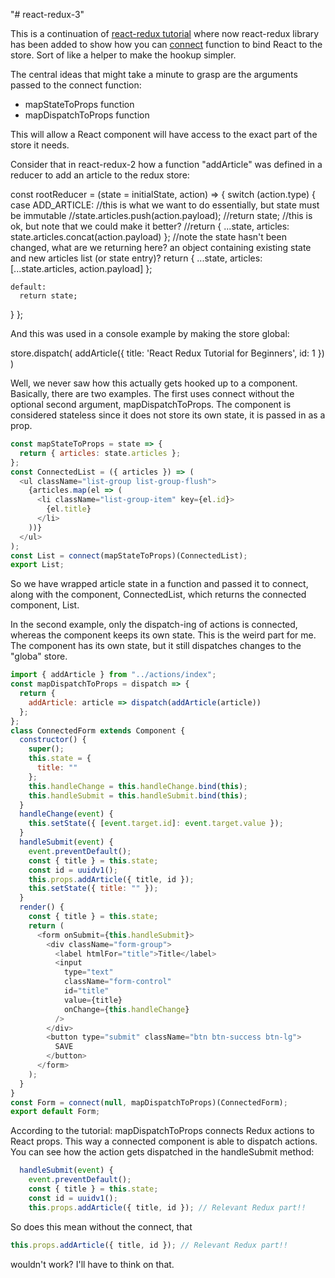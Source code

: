 "# react-redux-3" 

This is a continuation of [react-redux tutorial](https://www.valentinog.com/blog/react-redux-tutorial-beginners/) where now react-redux library has been added to show how you can [connect](https://github.com/reduxjs/react-redux/blob/master/docs/api.md#connectmapstatetoprops-mapdispatchtoprops-mergeprops-options) function to bind React to the store. Sort of like a helper to make the hookup simpler. 

The central ideas that might take a minute to grasp are the arguments passed to the connect function: 
- mapStateToProps function
- mapDispatchToProps function

This will allow a React component will have access to the exact part of the store it needs. 

Consider that in react-redux-2 how a function "addArticle" was defined in a reducer to add
an article to the redux store: 

const rootReducer = (state = initialState, action) => {
  switch (action.type) {
    case ADD_ARTICLE:
		  //this is what we want to do essentially, but state must be immutable
      //state.articles.push(action.payload);
			//return state;
			//this is ok, but note that we could make it better? 
			//return { ...state, articles: state.articles.concat(action.payload) };
			//note the state hasn't been changed, what are we returning here? an object containing existing state and new articles list (or state entry)? 
			return { ...state, articles: [...state.articles, action.payload] };

    default:
      return state;
  }
};

And this was used in a console example by making the store global: 

store.dispatch( addArticle({ title: 'React Redux Tutorial for Beginners', id: 1 }) )

Well, we never saw how this actually gets hooked up to a component. Basically, there are two examples. 
The first uses connect without the optional second argument, mapDispatchToProps. The component is 
considered stateless since it does not store its own state, it is passed in as a prop. 

```javascript
const mapStateToProps = state => {
  return { articles: state.articles };
};
const ConnectedList = ({ articles }) => (
  <ul className="list-group list-group-flush">
    {articles.map(el => (
      <li className="list-group-item" key={el.id}>
        {el.title}
      </li>
    ))}
  </ul>
);
const List = connect(mapStateToProps)(ConnectedList);
export List;
```

So we have wrapped article state in a function and passed it
to connect, along with the component, ConnectedList, which
returns the connected component, List. 

In the second example, only the dispatch-ing
of actions is connected, whereas the component keeps its own state. This is the weird
part for me. The component has its own state, but it still dispatches changes to the "globa" 
store. 

```javascript
import { addArticle } from "../actions/index";
const mapDispatchToProps = dispatch => {
  return {
    addArticle: article => dispatch(addArticle(article))
  };
};
class ConnectedForm extends Component {
  constructor() {
    super();
    this.state = {
      title: ""
    };
    this.handleChange = this.handleChange.bind(this);
    this.handleSubmit = this.handleSubmit.bind(this);
  }
  handleChange(event) {
    this.setState({ [event.target.id]: event.target.value });
  }
  handleSubmit(event) {
    event.preventDefault();
    const { title } = this.state;
    const id = uuidv1();
    this.props.addArticle({ title, id });
    this.setState({ title: "" });
  }
  render() {
    const { title } = this.state;
    return (
      <form onSubmit={this.handleSubmit}>
        <div className="form-group">
          <label htmlFor="title">Title</label>
          <input
            type="text"
            className="form-control"
            id="title"
            value={title}
            onChange={this.handleChange}
          />
        </div>
        <button type="submit" className="btn btn-success btn-lg">
          SAVE
        </button>
      </form>
    );
  }
}
const Form = connect(null, mapDispatchToProps)(ConnectedForm);
export default Form;
```

According to the tutorial: 
mapDispatchToProps connects Redux actions to React props. This way a connected component is able to dispatch actions.
You can see how the action gets dispatched in the handleSubmit method:
```javascript
  handleSubmit(event) {
    event.preventDefault();
    const { title } = this.state;
    const id = uuidv1();
    this.props.addArticle({ title, id }); // Relevant Redux part!!
```

So does this mean without the connect, that 
```javascript
this.props.addArticle({ title, id }); // Relevant Redux part!!
```
wouldn't work? I'll have to think on that. 
